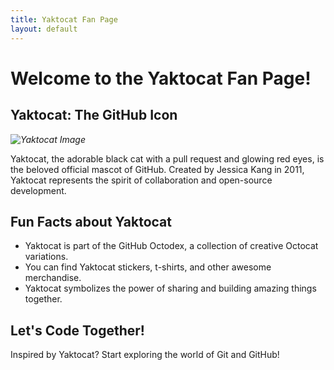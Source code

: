 ```yaml
---
title: Yaktocat Fan Page
layout: default  
---
```


# Welcome to the Yaktocat Fan Page!

## Yaktocat: The GitHub Icon

  *![Yaktocat Image](https://octodex.github.com/images/yaktocat.png)*

Yaktocat, the adorable black cat with a pull request and glowing red eyes, is the beloved official mascot of GitHub. Created by Jessica Kang in 2011, Yaktocat represents the spirit of collaboration and open-source development.

## Fun Facts about Yaktocat

* Yaktocat is part of the GitHub Octodex, a collection of creative Octocat variations.
* You can find Yaktocat stickers, t-shirts, and other awesome merchandise.
* Yaktocat symbolizes the power of sharing and building amazing things together. 

## Let's Code Together!

Inspired by Yaktocat? Start exploring the world of Git and GitHub! 
